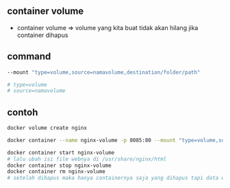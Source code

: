 ## container volume
- container volume => volume yang kita buat tidak akan hilang jika container dihapus

## command
```bash
--mount "type=volume,source=namavolume,destination/folder/path"

# type=volume
# source=namavolume
```

## contoh
```bash
docker volume create nginx

docker container --name nginx-volume -p 8085:80 --mount "type=volume,source=nginx,destination=/usr/share/nginx/html" nginx:latest

docker container start nginx-volume
# lalu ubah isi file webnya di /usr/share/nginx/html
docker container stop nginx-volume
docker container rm nginx-volume
# setelah dihapus maka hanya containernya saja yang dihapus tapi data web kita masih ada di volume yang sebelumnya
```